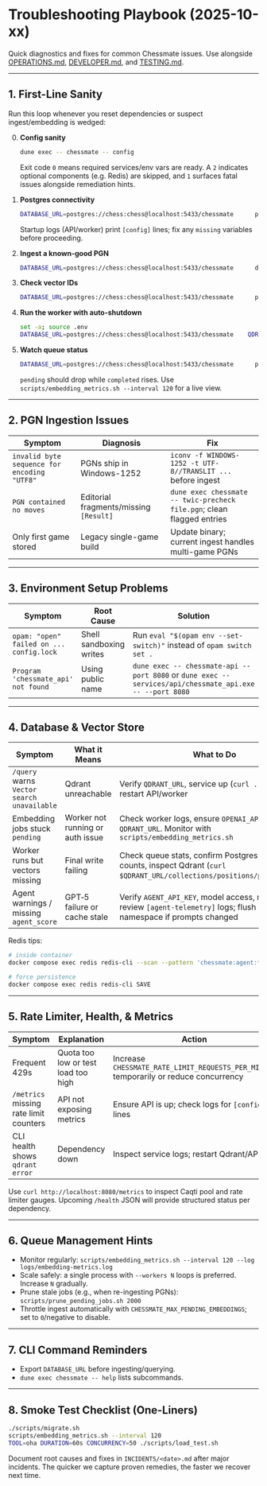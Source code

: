 # Troubleshooting Playbook (2025-10-xx)

Quick diagnostics and fixes for common Chessmate issues. Use alongside [OPERATIONS.md](OPERATIONS.md), [DEVELOPER.md](DEVELOPER.md), and [TESTING.md](TESTING.md).

---

## 1. First-Line Sanity

Run this loop whenever you reset dependencies or suspect ingest/embedding is wedged:

0. **Config sanity**
   ```sh
   dune exec -- chessmate -- config
   ```
   Exit code `0` means required services/env vars are ready. A `2` indicates optional components (e.g. Redis) are skipped, and `1` surfaces fatal issues alongside remediation hints.

1. **Postgres connectivity**
   ```sh
   DATABASE_URL=postgres://chess:chess@localhost:5433/chessmate      psql "$DATABASE_URL" -c "SELECT 1"
   ```
   Startup logs (API/worker) print `[config]` lines; fix any `missing` variables before proceeding.

2. **Ingest a known-good PGN**
   ```sh
   DATABASE_URL=postgres://chess:chess@localhost:5433/chessmate      dune exec chessmate -- ingest data/games/twic1611.pgn
   ```

3. **Check vector IDs**
   ```sh
   DATABASE_URL=postgres://chess:chess@localhost:5433/chessmate      psql "$DATABASE_URL" -c "SELECT COUNT(*) FROM positions WHERE vector_id IS NOT NULL"
   ```

4. **Run the worker with auto-shutdown**
   ```sh
   set -a; source .env
   DATABASE_URL=postgres://chess:chess@localhost:5433/chessmate    QDRANT_URL=http://localhost:6333      dune exec -- embedding_worker -- --workers 3 --poll-sleep 1.0 --exit-after-empty 3
   ```

5. **Watch queue status**
   ```sh
   DATABASE_URL=postgres://chess:chess@localhost:5433/chessmate      psql "$DATABASE_URL" -c "SELECT status, COUNT(*) FROM embedding_jobs GROUP BY status"
   ```
   `pending` should drop while `completed` rises. Use `scripts/embedding_metrics.sh --interval 120` for a live view.

---

## 2. PGN Ingestion Issues

| Symptom | Diagnosis | Fix |
| --- | --- | --- |
| `invalid byte sequence for encoding "UTF8"` | PGNs ship in Windows-1252 | `iconv -f WINDOWS-1252 -t UTF-8//TRANSLIT ...` before ingest |
| `PGN contained no moves` | Editorial fragments/missing `[Result]` | `dune exec chessmate -- twic-precheck file.pgn`; clean flagged entries |
| Only first game stored | Legacy single-game build | Update binary; current ingest handles multi-game PGNs |

---

## 3. Environment Setup Problems

| Symptom | Root Cause | Solution |
| --- | --- | --- |
| `opam: "open" failed on ... config.lock` | Shell sandboxing writes | Run `eval "$(opam env --set-switch)"` instead of `opam switch set .` |
| `Program 'chessmate_api' not found` | Using public name | `dune exec -- chessmate-api --port 8080` or `dune exec -- services/api/chessmate_api.exe -- --port 8080` |

---

## 4. Database & Vector Store

| Symptom | What it Means | What to Do |
| --- | --- | --- |
| `/query` warns `Vector search unavailable` | Qdrant unreachable | Verify `QDRANT_URL`, service up (`curl .../healthz`), restart API/worker |
| Embedding jobs stuck `pending` | Worker not running or auth issue | Check worker logs, ensure `OPENAI_API_KEY`, `QDRANT_URL`. Monitor with `scripts/embedding_metrics.sh` |
| Worker runs but vectors missing | Final write failing | Check queue stats, confirm Postgres `vector_id` counts, inspect Qdrant (`curl $QDRANT_URL/collections/positions/points/count`) |
| Agent warnings / missing `agent_score` | GPT‑5 failure or cache stale | Verify `AGENT_API_KEY`, model access, network; review `[agent-telemetry]` logs; flush Redis namespace if prompts changed |

Redis tips:
```sh
# inside container
docker compose exec redis redis-cli --scan --pattern 'chessmate:agent:*'

# force persistence
docker compose exec redis redis-cli SAVE
```

---

## 5. Rate Limiter, Health, & Metrics

| Symptom | Explanation | Action |
| --- | --- | --- |
| Frequent 429s | Quota too low or test load too high | Increase `CHESSMATE_RATE_LIMIT_REQUESTS_PER_MINUTE` temporarily or reduce concurrency |
| `/metrics` missing rate limit counters | API not exposing metrics | Ensure API is up; check logs for `[config]` lines |
| CLI health shows `qdrant error` | Dependency down | Inspect service logs; restart Qdrant/API |

Use `curl http://localhost:8080/metrics` to inspect Caqti pool and rate limiter gauges. Upcoming `/health` JSON will provide structured status per dependency.

---

## 6. Queue Management Hints
- Monitor regularly: `scripts/embedding_metrics.sh --interval 120 --log logs/embedding-metrics.log`
- Scale safely: a single process with `--workers N` loops is preferred. Increase `N` gradually.
- Prune stale jobs (e.g., when re-ingesting PGNs): `scripts/prune_pending_jobs.sh 2000`
- Throttle ingest automatically with `CHESSMATE_MAX_PENDING_EMBEDDINGS`; set to `0`/negative to disable.

---

## 7. CLI Command Reminders
- Export `DATABASE_URL` before ingesting/querying.
- `dune exec chessmate -- help` lists subcommands.

---

## 8. Smoke Test Checklist (One-Liners)
```sh
./scripts/migrate.sh
scripts/embedding_metrics.sh --interval 120
TOOL=oha DURATION=60s CONCURRENCY=50 ./scripts/load_test.sh
```

Document root causes and fixes in `INCIDENTS/<date>.md` after major incidents. The quicker we capture proven remedies, the faster we recover next time.
